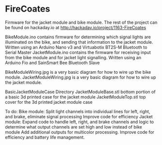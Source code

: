 FireCoates
==========
Firmware for the jacket module and bike module. The rest of the project can be found on hackaday.io at http://hackaday.io/project/1163-FireCoates

BikeModule.ino contains firmware for determining which signal lights are illuminated on the bike, and sending that information to the jacket module.
	Written using an Arduino Nano v3 and Virtuabotix BT2S-M Bluetooth to Serial Master
JacketModule.ino contains the firmware for receiving input from the bike module and for jacket light signalling.
	Written using an Arduino Fio and SainSmart Bee Bluetooth Slave
	
BikeModuleWiring.jpg is a very basic diagram for how to wire up the bike module.
JacketModuleWiring.jpg is a very basic diagram for how to wire up the jacket module.

BasicJacketModuleCase Directory
	JacketModuleBase.stl bottom portion of a basic 3d printed case for the jacket module
	JacketModuleTop.stl top cover for the 3d printed jacket module case

To do:
	Bike module:
		Split light channels into individual lines for left, right, and brake, eliminate signal processing
		Improve code for efficiency
	Jacket module:
		Expand code to handle left, right, and brake channels and logic to determine what output channels are set high and low instead of bike module
		Add additional outputs for multicolor processing.
		Improve code for efficiency and battery life management.
